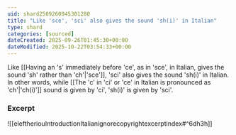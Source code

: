 ```yaml
---
uid: shard2509260945301280
title: "Like 'sce', 'sci' also gives the sound 'sh(i)' in Italian"
type: shard
categories: [sourced]
dateCreated: 2025-09-26T01:45:30+00:00
dateModified: 2025-10-22T03:54:33+00:00
---
```

Like [[Having an 's' immediately before 'ce', as in 'sce', in Italian, gives the sound 'sh' rather than 'ch'|'sce']], 'sci' also gives the sound 'sh(i)' in Italian. In other words, while [[The 'c' in 'ci' or 'ce' in Italian is pronounced as 'ch'|'ch(i)']] sound is given by 'ci', 'sh(i)' is given by 'sci'.
### Excerpt
![[eleftheriouIntroductionItalianignorecopyrightexcerptindex#^6dh3h]]